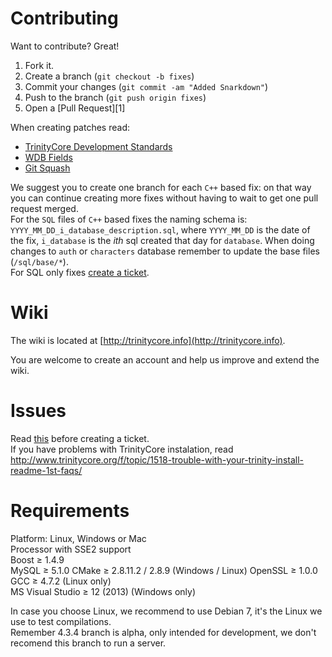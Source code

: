 # Contributing

Want to contribute? Great!

1. Fork it.
2. Create a branch (`git checkout -b fixes`)
3. Commit your changes (`git commit -am "Added Snarkdown"`)
4. Push to the branch (`git push origin fixes`)
5. Open a [Pull Request][1]


When creating patches read:
- [TrinityCore Development Standards](http://www.trinitycore.org/f/topic/6-trinitycore-developing-standards/)
- [WDB Fields](http://www.trinitycore.org/f/topic/58-wdb-fields/)
- [Git Squash](https://ariejan.net/2011/07/05/git-squash-your-latests-commits-into-one/)

We suggest you to create one branch for each `C++` based fix: on that way you can continue creating more fixes without having to wait to get one pull request merged.  
For the `SQL` files of `C++` based fixes the naming schema is: `YYYY_MM_DD_i_database_description.sql`, where `YYYY_MM_DD` is the date of the fix, `i_database` is the *ith* sql created that day for `database`. 
When doing changes to `auth` or `characters` database remember to update the base files (`/sql/base/*`).  
For SQL only fixes [create a ticket](https://github.com/TrinityCore/TrinityCore/issues/new).

Wiki
====

The wiki is located at [http://trinitycore.info](http://trinitycore.info).

You are welcome to create an account and help us improve and extend the wiki.


Issues
======

Read [this](http://www.trinitycore.org/f/topic/37-the-trinitycore-issuetracker-and-you/) before creating a ticket.  
If you have problems with TrinityCore instalation, read http://www.trinitycore.org/f/topic/1518-trouble-with-your-trinity-install-readme-1st-faqs/


Requirements
============

Platform: Linux, Windows or Mac  
Processor with SSE2 support  
Boost ≥ 1.4.9  
MySQL ≥ 5.1.0
CMake ≥ 2.8.11.2 / 2.8.9 (Windows / Linux) 
OpenSSL ≥ 1.0.0  
GCC ≥ 4.7.2 (Linux only)  
MS Visual Studio ≥ 12 (2013) (Windows only)

In case you choose Linux, we recommend to use Debian 7, it's the Linux we use to test compilations.  
Remember 4.3.4 branch is alpha, only intended for development, we don't recomend this branch to run a server.

